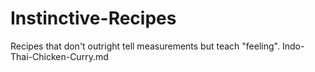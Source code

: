 # Instinctive-Recipes
Recipes that don't outright tell measurements but teach "feeling".
Indo-Thai-Chicken-Curry.md
